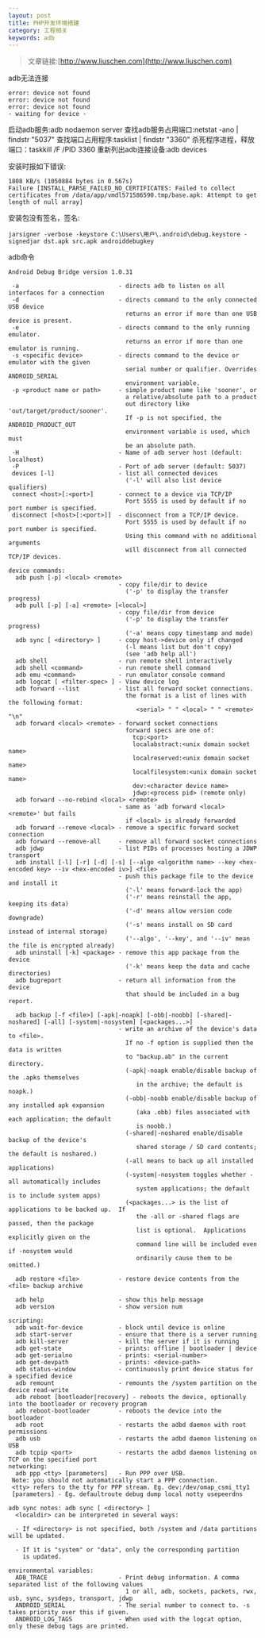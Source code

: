 ```yaml
---
layout: post
title: PHP开发环境搭建
category: 工程相关
keywords: adb
---
```


>文章链接:[http://www.liuschen.com](http://www.liuschen.com)

adb无法连接

	error: device not found
	error: device not found
	error: device not found
	- waiting for device -

启动adb服务:adb nodaemon server
查找adb服务占用端口:netstat -ano | findstr "5037"
查找端口占用程序:tasklist | findstr "3360"
杀死程序进程，释放端口：taskkill /F /PID 3360
重新列出adb连接设备:adb devices

安装时报如下错误:

	1808 KB/s (1050884 bytes in 0.567s)
	Failure [INSTALL_PARSE_FAILED_NO_CERTIFICATES: Failed to collect certificates from /data/app/vmdl571586590.tmp/base.apk: Attempt to get length of null array]

安装包没有签名，签名:

	jarsigner -verbose -keystore C:\Users\用户\.android\debug.keystore -signedjar dst.apk src.apk androiddebugkey

adb命令


	Android Debug Bridge version 1.0.31
	
	 -a                            - directs adb to listen on all interfaces for a connection
	 -d                            - directs command to the only connected USB device
	                                 returns an error if more than one USB device is present.
	 -e                            - directs command to the only running emulator.
	                                 returns an error if more than one emulator is running.
	 -s <specific device>          - directs command to the device or emulator with the given
	                                 serial number or qualifier. Overrides ANDROID_SERIAL
	                                 environment variable.
	 -p <product name or path>     - simple product name like 'sooner', or
	                                 a relative/absolute path to a product
	                                 out directory like 'out/target/product/sooner'.
	                                 If -p is not specified, the ANDROID_PRODUCT_OUT
	                                 environment variable is used, which must
	                                 be an absolute path.
	 -H                            - Name of adb server host (default: localhost)
	 -P                            - Port of adb server (default: 5037)
	 devices [-l]                  - list all connected devices
	                                 ('-l' will also list device qualifiers)
	 connect <host>[:<port>]       - connect to a device via TCP/IP
	                                 Port 5555 is used by default if no port number is specified.
	 disconnect [<host>[:<port>]]  - disconnect from a TCP/IP device.
	                                 Port 5555 is used by default if no port number is specified.
	                                 Using this command with no additional arguments
	                                 will disconnect from all connected TCP/IP devices.
	
	device commands:
	  adb push [-p] <local> <remote>
	                               - copy file/dir to device
	                                 ('-p' to display the transfer progress)
	  adb pull [-p] [-a] <remote> [<local>]
	                               - copy file/dir from device
	                                 ('-p' to display the transfer progress)
	                                 ('-a' means copy timestamp and mode)
	  adb sync [ <directory> ]     - copy host->device only if changed
	                                 (-l means list but don't copy)
	                                 (see 'adb help all')
	  adb shell                    - run remote shell interactively
	  adb shell <command>          - run remote shell command
	  adb emu <command>            - run emulator console command
	  adb logcat [ <filter-spec> ] - View device log
	  adb forward --list           - list all forward socket connections.
	                                 the format is a list of lines with the following format:
	                                    <serial> " " <local> " " <remote> "\n"
	  adb forward <local> <remote> - forward socket connections
	                                 forward specs are one of:
	                                   tcp:<port>
	                                   localabstract:<unix domain socket name>
	                                   localreserved:<unix domain socket name>
	                                   localfilesystem:<unix domain socket name>
	                                   dev:<character device name>
	                                   jdwp:<process pid> (remote only)
	  adb forward --no-rebind <local> <remote>
	                               - same as 'adb forward <local> <remote>' but fails
	                                 if <local> is already forwarded
	  adb forward --remove <local> - remove a specific forward socket connection
	  adb forward --remove-all     - remove all forward socket connections
	  adb jdwp                     - list PIDs of processes hosting a JDWP transport
	  adb install [-l] [-r] [-d] [-s] [--algo <algorithm name> --key <hex-encoded key> --iv <hex-encoded iv>] <file>
	                               - push this package file to the device and install it
	                                 ('-l' means forward-lock the app)
	                                 ('-r' means reinstall the app, keeping its data)
	                                 ('-d' means allow version code downgrade)
	                                 ('-s' means install on SD card instead of internal storage)
	                                 ('--algo', '--key', and '--iv' mean the file is encrypted already)
	  adb uninstall [-k] <package> - remove this app package from the device
	                                 ('-k' means keep the data and cache directories)
	  adb bugreport                - return all information from the device
	                                 that should be included in a bug report.
	
	  adb backup [-f <file>] [-apk|-noapk] [-obb|-noobb] [-shared|-noshared] [-all] [-system|-nosystem] [<packages...>]
	                               - write an archive of the device's data to <file>.
	                                 If no -f option is supplied then the data is written
	                                 to "backup.ab" in the current directory.
	                                 (-apk|-noapk enable/disable backup of the .apks themselves
	                                    in the archive; the default is noapk.)
	                                 (-obb|-noobb enable/disable backup of any installed apk expansion
	                                    (aka .obb) files associated with each application; the default
	                                    is noobb.)
	                                 (-shared|-noshared enable/disable backup of the device's
	                                    shared storage / SD card contents; the default is noshared.)
	                                 (-all means to back up all installed applications)
	                                 (-system|-nosystem toggles whether -all automatically includes
	                                    system applications; the default is to include system apps)
	                                 (<packages...> is the list of applications to be backed up.  If
	                                    the -all or -shared flags are passed, then the package
	                                    list is optional.  Applications explicitly given on the
	                                    command line will be included even if -nosystem would
	                                    ordinarily cause them to be omitted.)
	
	  adb restore <file>           - restore device contents from the <file> backup archive
	
	  adb help                     - show this help message
	  adb version                  - show version num
	
	scripting:
	  adb wait-for-device          - block until device is online
	  adb start-server             - ensure that there is a server running
	  adb kill-server              - kill the server if it is running
	  adb get-state                - prints: offline | bootloader | device
	  adb get-serialno             - prints: <serial-number>
	  adb get-devpath              - prints: <device-path>
	  adb status-window            - continuously print device status for a specified device
	  adb remount                  - remounts the /system partition on the device read-write
	  adb reboot [bootloader|recovery] - reboots the device, optionally into the bootloader or recovery program
	  adb reboot-bootloader        - reboots the device into the bootloader
	  adb root                     - restarts the adbd daemon with root permissions
	  adb usb                      - restarts the adbd daemon listening on USB
	  adb tcpip <port>             - restarts the adbd daemon listening on TCP on the specified port
	networking:
	  adb ppp <tty> [parameters]   - Run PPP over USB.
	 Note: you should not automatically start a PPP connection.
	 <tty> refers to the tty for PPP stream. Eg. dev:/dev/omap_csmi_tty1
	 [parameters] - Eg. defaultroute debug dump local notty usepeerdns
	
	adb sync notes: adb sync [ <directory> ]
	  <localdir> can be interpreted in several ways:
	
	  - If <directory> is not specified, both /system and /data partitions will be updated.
	
	  - If it is "system" or "data", only the corresponding partition
	    is updated.
	
	environmental variables:
	  ADB_TRACE                    - Print debug information. A comma separated list of the following values
	                                 1 or all, adb, sockets, packets, rwx, usb, sync, sysdeps, transport, jdwp
	  ANDROID_SERIAL               - The serial number to connect to. -s takes priority over this if given.
	  ANDROID_LOG_TAGS             - When used with the logcat option, only these debug tags are printed.
	
	